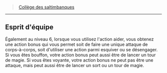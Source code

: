 ﻿---
!GenericItem
Name: Esprit d'équipe
Id: bard_acrobats_hd.md#esprit-déquipe
ParentLink: bard_acrobats_hd.md#collège-des-saltimbanques
ParentName: Collège des saltimbanques
NameLevel: 2
Attributes: {}
AttributesDictionary: >+
  {}

---
> [Collège des saltimbanques](hd_bard_acrobats.md)

---

## Esprit d'équipe

Également au niveau 6, lorsque vous utilisez l'action aider, vous obtenez une action bonus qui vous permet soit de faire une unique attaque de corps-à-corps, soit d'utiliser une action parmi esquiver ou se désengager. Si vous êtes bouffon, votre action bonus peut aussi être de lancer un tour de magie. Si vous êtes voyante, votre action bonus ne peut pas être une attaque, mais peut aussi être de lancer un sort ou un tour de magie.

